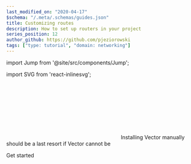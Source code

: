 ```yaml
---
last_modified_on: "2020-04-17"
$schema: "/.meta/.schemas/guides.json"
title: Customizing routes
description: How to set up routers in your project
series_position: 12
author_github: https://github.com/pjeziorowski
tags: ["type: tutorial", "domain: networking"]
---
```


import Jump from '@site/src/components/Jump';

import SVG from 'react-inlinesvg';

<SVG src="/img/components.svg" />
Installing Vector manually should be a last resort if Vector cannot be


<Jump to="/guides/getting-started/">Get started</Jump>



